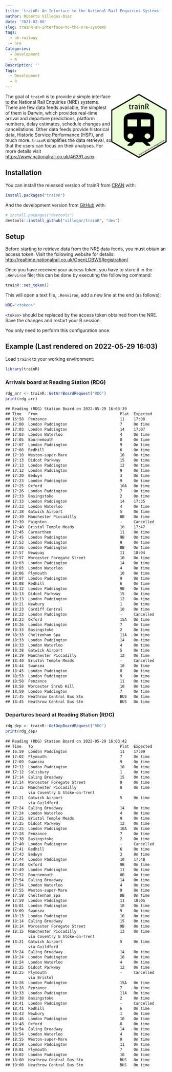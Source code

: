```yaml
---
title: 'trainR: An Interface to the National Rail Enquiries Systems'
author: Roberto Villegas-Diaz
date: '2021-02-08'
slug: trainR-an-interface-to-the-nre-systems
tags:
  - uk-railway
  - nre
Categories:
  - Development
  - R
Description: ''
Tags:
  - Development
  - R
---
```


<img src="https://raw.githubusercontent.com/villegar/trainR/main/inst/images/logo.png" alt="logo" align="right" height=200px/>

The goal of `trainR` is to provide a simple interface to the 
National Rail Enquiries (NRE) systems. There are few data feeds 
available, the simplest of them is Darwin, which provides real-time 
arrival and departure predictions, platform numbers, delay estimates, 
schedule changes and cancellations. Other data feeds provide historical 
data, Historic Service Performance (HSP), and much more. `trainR` 
simplifies the data retrieval, so that the users can focus on their 
analyses. For more details visit 
https://www.nationalrail.co.uk/46391.aspx.

## Installation

You can install the released version of trainR from [CRAN](https://CRAN.R-project.org) with:

``` r
install.packages("trainR")
```

And the development version from [GitHub](https://github.com/) with:

``` r
# install.packages("devtools")
devtools::install_github("villegar/trainR", "dev")
```

## Setup
Before starting to retrieve data from the NRE data feeds, you must obtain an access token. 
Visit the following website for details: http://realtime.nationalrail.co.uk/OpenLDBWSRegistration/

Once you have received your access token, you have to store it in the `.Renviron` file; this can be 
done by executing the following command:


```r
trainR::set_token()
```

This will open a text file, `.Renviron`, add a new line at the end (as follows):

```bash
NRE="<token>"
```

`<token>` should be replaced by the access token obtained from the NRE. Save the changes and restart 
your R session.

You only need to perform this configuration once.

## Example (Last rendered on 2022-05-29 16:03)

Load `trainR` to your working environment:

```r
library(trainR)
```

### Arrivals board at Reading Station (RDG)


```r
rdg_arr <- trainR::GetArrBoardRequest("RDG")
print(rdg_arr)
```

```
## Reading (RDG) Station Board on 2022-05-29 16:03:39
## Time   From                                    Plat  Expected
## 16:58  Penzance                                11    17:08
## 17:00  London Paddington                       7     On time
## 17:03  London Paddington                       14    17:07
## 17:03  London Waterloo                         4     On time
## 17:05  Bournemouth                             8     On time
## 17:07  London Paddington                       9     On time
## 17:08  Redhill                                 6     On time
## 17:10  Weston-super-Mare                       10    On time
## 17:13  Didcot Parkway                          15    On time
## 17:13  London Paddington                       12    On time
## 17:13  London Paddington                       9     On time
## 17:20  Bedwyn                                  3     On time
## 17:23  London Paddington                       9     On time
## 17:25  Oxford                                  10A   On time
## 17:26  London Paddington                       7     On time
## 17:33  Basingstoke                             2     On time
## 17:33  London Paddington                       14    17:35
## 17:33  London Waterloo                         4     On time
## 17:38  Gatwick Airport                         5     On time
## 17:39  Manchester Piccadilly                   8B    On time
## 17:39  Paignton                                -     Cancelled
## 17:40  Bristol Temple Meads                    10    17:47
## 17:45  Carmarthen                              11    On time
## 17:45  London Paddington                       9B    On time
## 17:53  London Paddington                       9     On time
## 17:56  London Paddington                       8B    On time
## 17:57  Newquay                                 11    18:04
## 17:57  Worcester Foregate Street               10    On time
## 18:03  London Paddington                       14    On time
## 18:03  London Waterloo                         4     On time
## 18:06  Plymouth                                10    On time
## 18:07  London Paddington                       9     On time
## 18:08  Redhill                                 6     On time
## 18:12  London Paddington                       9B    On time
## 18:13  Didcot Parkway                          15    On time
## 18:13  London Paddington                       12    On time
## 18:21  Newbury                                 1     On time
## 18:23  Cardiff Central                         10    On time
## 18:23  London Paddington                       -     Cancelled
## 18:23  Oxford                                  15A   On time
## 18:26  London Paddington                       7     On time
## 18:33  Basingstoke                             2     On time
## 18:33  Cheltenham Spa                          11A   On time
## 18:33  London Paddington                       14    On time
## 18:33  London Waterloo                         4     On time
## 18:38  Gatwick Airport                         5     On time
## 18:39  Manchester Piccadilly                   12    On time
## 18:40  Bristol Temple Meads                    -     Cancelled
## 18:44  Swansea                                 10    On time
## 18:45  London Paddington                       8     On time
## 18:53  London Paddington                       9     On time
## 18:58  Penzance                                11    On time
## 18:58  Worcester Shrub Hill                    10    On time
## 18:59  London Paddington                       7     On time
## 17:45  Heathrow Central Bus Stn                BUS   On time
## 18:45  Heathrow Central Bus Stn                BUS   On time
```

### Departures board at Reading Station (RDG)


```r
rdg_dep <- trainR::GetDepBoardRequest("RDG")
print(rdg_dep)
```

```
## Reading (RDG) Station Board on 2022-05-29 16:03:42
## Time   To                                      Plat  Expected
## 16:59  London Paddington                       11    17:09
## 17:02  Plymouth                                7     On time
## 17:09  Swansea                                 9     On time
## 17:12  London Paddington                       10    On time
## 17:12  Salisbury                               1     On time
## 17:14  Ealing Broadway                         15    On time
## 17:14  Worcester Foregate Street               9     On time
## 17:15  Manchester Piccadilly                   8     On time
##        via Coventry & Stoke-on-Trent           
## 17:21  Gatwick Airport                         5     On time
##        via Guildford                           
## 17:24  Ealing Broadway                         14    On time
## 17:24  London Waterloo                         4     On time
## 17:25  Bristol Temple Meads                    9     On time
## 17:25  Didcot Parkway                          12    On time
## 17:25  London Paddington                       10A   On time
## 17:28  Penzance                                7     On time
## 17:38  Basingstoke                             2     On time
## 17:40  London Paddington                       -     Cancelled
## 17:41  Redhill                                 6     On time
## 17:43  Bedwyn                                  3     On time
## 17:44  London Paddington                       10    17:48
## 17:48  Oxford                                  9B    On time
## 17:49  London Paddington                       11    On time
## 17:52  Bournemouth                             8B    On time
## 17:54  Ealing Broadway                         14    On time
## 17:54  London Waterloo                         4     On time
## 17:55  Weston-super-Mare                       9     On time
## 17:58  Cheltenham Spa                          8B    On time
## 17:59  London Paddington                       11    18:05
## 18:01  London Paddington                       10    On time
## 18:09  Swansea                                 9     On time
## 18:13  London Paddington                       10    On time
## 18:14  Ealing Broadway                         15    On time
## 18:14  Worcester Foregate Street               9B    On time
## 18:15  Manchester Piccadilly                   13    On time
##        via Coventry & Stoke-on-Trent           
## 18:21  Gatwick Airport                         5     On time
##        via Guildford                           
## 18:24  Ealing Broadway                         14    On time
## 18:24  London Paddington                       10    On time
## 18:24  London Waterloo                         4     On time
## 18:25  Didcot Parkway                          12    On time
## 18:25  Plymouth                                -     Cancelled
##        via Bristol                             
## 18:26  London Paddington                       15A   On time
## 18:28  Penzance                                7     On time
## 18:33  London Paddington                       11A   On time
## 18:38  Basingstoke                             2     On time
## 18:41  London Paddington                       -     Cancelled
## 18:41  Redhill                                 6     On time
## 18:43  Newbury                                 1     On time
## 18:46  London Paddington                       10    On time
## 18:48  Oxford                                  8     On time
## 18:54  Ealing Broadway                         14    On time
## 18:54  London Waterloo                         4     On time
## 18:55  Weston-super-Mare                       9     On time
## 18:59  London Paddington                       11    On time
## 19:01  Plymouth                                7     On time
## 19:02  London Paddington                       10    On time
## 18:00  Heathrow Central Bus Stn                BUS   On time
## 19:00  Heathrow Central Bus Stn                BUS   On time
```
